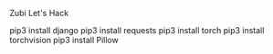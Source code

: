 Zubi Let's Hack  


pip3 install django
pip3 install requests
pip3 install torch pip3 install torchvision
pip3 install Pillow